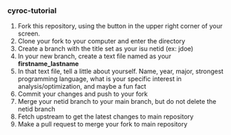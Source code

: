 ### cyroc-tutorial

1. Fork this repository, using the button in the upper right corner of your screen.
2. Clone your fork to your computer and enter the directory
3. Create a branch with the title set as your isu netid (ex: jdoe)
5. In your new branch, create a text file named as your **firstname_lastname**
6. In that text file, tell a little about yourself. Name, year, major, strongest programming language, what is your specific interest in analysis/optimization, and maybe a fun fact
7. Commit your changes and push to your fork
8. Merge your netid branch to your main branch, but do not delete the netid branch
9. Fetch upstream to get the latest changes to main repository
10. Make a pull request to merge your fork to main repository
